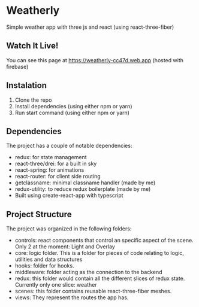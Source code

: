 # Weatherly

Simple weather app with three js and react (using react-three-fiber)

## Watch It Live!

You can see this page at https://weatherly-cc47d.web.app (hosted with firebase)

## Instalation

1. Clone the repo
2. Install dependencies (using either npm or yarn)
3. Run start command (using either npm or yarn)

## Dependencies

The project has a couple of notable dependencies:

- redux: for state management
- react-three/drei: for a built in sky
- react-spring: for animations
- react-router: for client side routing
- getclassname: minimal classname handler (made by me)
- redux-utility: to reduce redux boilerplate (made by me) 
- Built using create-react-app with typescript

## Project Structure

The project was organized in the following folders:

- controls: react components that control an specific aspect of the scene. Only 2 at the moment: Light and Overlay
- core: logic folder. This is a folder for pieces of code relating to logic, utilities and data structures
- hooks: folder for hooks. 
- middleware: folder acting as the connection to the backend
- redux: this folder would contain all the different slices of redux state. Currently only one slice: weather
- scenes: this folder contains reusable react-three-fiber meshes. 
- views: They represent the routes the app has.

